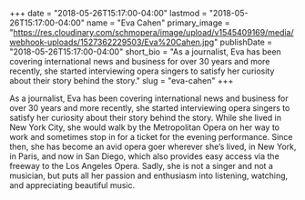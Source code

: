 +++
date = "2018-05-26T15:17:00-04:00"
lastmod = "2018-05-26T15:17:00-04:00"
name = "Eva Cahen"
primary_image = "https://res.cloudinary.com/schmopera/image/upload/v1545409169/media/webhook-uploads/1527362229503/Eva%20Cahen.jpg"
publishDate = "2018-05-26T15:17:00-04:00"
short_bio = "As a journalist, Eva has been covering international news and business for over 30 years and more recently, she started interviewing opera singers to satisfy her curiosity about their story behind the story."
slug = "eva-cahen"
+++

As a journalist, Eva has been covering international news and business for over 30 years and more recently, she started interviewing opera singers to satisfy her curiosity about their story behind the story. While she lived in New York City, she would walk by the Metropolitan Opera on her way to work and sometimes stop in for a ticket for the evening performance. Since then, she has become an avid opera goer wherever she’s lived, in New York, in Paris, and now in San Diego, which also provides easy access via the freeway to the Los Angeles Opera. Sadly, she is not a singer and not a musician, but puts all her passion and enthusiasm into listening, watching, and appreciating beautiful music.
